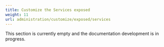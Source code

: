 ```yaml
---
title: Customize the Services exposed
weight: 11
url: administration/customize/exposed/services
---
```


This section is currently empty and the documentation development is in progress.